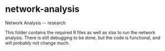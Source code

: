 # network-analysis
Network Analysis -- research

This folder contains the required R files as well as xlsx to run the network analysis.
There is still debugging to be done, but the code is functional, and will probably not change much.
